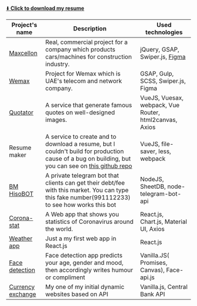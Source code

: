 [:arrow_down:  **Click to download my resume**](https://github.com/Muhammad-uzbek/AboutMe/files/7402695/Resume-Mukhammadqodir-Abdurakhmanov-1.pdf)



<!---
Muhammad-uzbek/Muhammad-uzbek is a ✨ special ✨ repository because its `README.md` (this file) appears on your GitHub profile.
You can click the Preview link to take a look at your changes.
--->
Project's name | Description | Used technologies | 
---------------|-------------|-------------------|
[Maxcellon](https://www.maxcellon.uz/)| Real, commercial project for a company which products cars/machines for construction industry. | jQuery, GSAP, Swiper.js, [Figma](https://www.figma.com/file/HvaPStSivHENQcOFZyrIwJ/Maxcelon?node-id=334%3A0)
[Wemax](https://wemaxpro.com)| Project for Wemax which is UAE's telecom and network company. | GSAP, Gulp, SCSS, Swiper.js, Figma
[Quotator](https://quotator.netlify.app) | A service that generate famous quotes on well-designed images. | VueJS, Vuesax, webpack, Vue Router, html2canvas, Axios
Resume maker | A service to create and to download a resume, but I couldn't build for production cause of a bug on building, but you can see on [this github repo](https://github.com/Muhammad-uzbek/vue-resume-latest) | VueJS, file-saver, less, webpack
[BM HisoBOT](https://t.me/bmhisobot) |  A private telegram bot that clients can get their debt/fee with this market. You can type this fake number(991112233) to see how works this bot | NodeJS, SheetDB, node-telegram-bot-api
[Corona-stat](https://corona-stat.netlify.app/)| A Web app that shows you statistics of Coronavirus around the world. | React.js, Chart.js, Material UI, Axios
[Weather app](https://ohibobo.netlify.app/) | Just a my first web app in React.js | React.js
[Face detection](https://yuz-aniqla.netlify.app/)| Face detection app predicts your age, gender and mood, then accordingly writes humour or compliment | Vanilla.JS( Promises, Canvas), Face-api.js
[Currency exchange](https://dollor-rassiskiy.netlify.app/) | My  one of my initial dynamic websites based on API | Vanilla.js, Central Bank API

